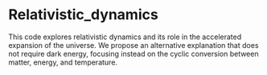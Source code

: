 # Relativistic_dynamics
This code explores relativistic dynamics and its role in the accelerated expansion of the universe. We propose an alternative explanation that does not require dark energy, focusing instead on the cyclic conversion between matter, energy, and temperature.
